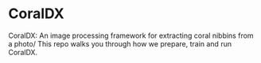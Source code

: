 # CoralDX
CoralDX: An image processing framework for extracting coral nibbins from a photo/
This repo walks you through how we prepare, train and run CoralDX.
